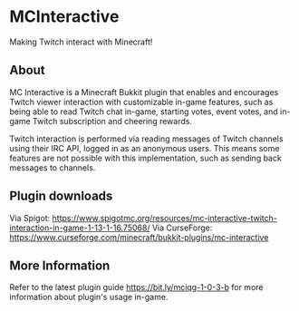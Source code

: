 # MCInteractive
Making Twitch interact with Minecraft!

## About
MC Interactive is a Minecraft Bukkit plugin that enables and encourages Twitch viewer interaction with
customizable in-game features, such as being able to read Twitch chat in-game, starting votes,
event votes, and in-game Twitch subscription and cheering rewards.

Twitch interaction is performed via reading messages of Twitch channels using their IRC API, logged in as an anonymous users. This means some features are not possible with this implementation, such as sending back messages to channels.

## Plugin downloads
Via Spigot: https://www.spigotmc.org/resources/mc-interactive-twitch-interaction-in-game-1-13-1-16.75068/
Via CurseForge: https://www.curseforge.com/minecraft/bukkit-plugins/mc-interactive

## More Information
Refer to the latest plugin guide https://bit.ly/mciqg-1-0-3-b for more information about plugin's usage in-game.
